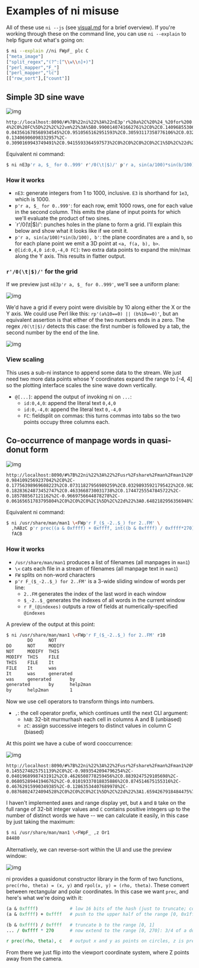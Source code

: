 # Examples of ni misuse
All of these use `ni --js` (see [visual.md](visual.md) for a brief overview).
If you're working through these on the command line, you can use `ni
--explain` to help figure out what's going on:

```sh
$ ni --explain //ni FWpF_ plc C
["meta_image"]
["split_regex","(?^:[^\\w\\n]+)"]
["perl_mapper","F_"]
["perl_mapper","lc"]
[["row_sort"],["count"]]
```

## Simple 3D sine wave
![img](http://spencertipping.com/ni-example-simple-3dsine.png)

```
http://localhost:8090/#%7B%22ni%22%3A%22nE3p'r%20a%2C%20%24_%20for%200..999'%20r'%2F0(%5C%5Ct%7C%24)%2F'%20p'r%20a%2C%20sin(a%2F100)*sin(b%2F100)%2C%20b'%20%40%5Bid%3A0%2C4%2C0%20id%3A0%2C-4%2C0%20FC%5D%22%2C%22vm%22%3A%5B0.9900140741662761%2C0%2C0.14096855306306652%2C0.038856304985337244%2C-0.043561678568934545%2C0.9510565162951593%2C0.30593117358776106%2C0.03263707571801566%2C-0.13406906098332957%2C-0.3090169943749491%2C0.9415593364597573%2C0%2C0%2C0%2C0%2C1%5D%2C%22d%22%3A0.8750031755957807%7D
```

Equivalent ni command:

```sh
$ ni nE3p'r a, $_ for 0..999' r'/0(\t|$)/' p'r a, sin(a/100)*sin(b/100), b'
```

### How it works
- `nE3`: generate integers from 1 to 1000, inclusive. `E3` is shorthand for
  `1e3`, which is 1000.
- `p'r a, $_ for 0..999'`: for each row, emit 1000 rows, one for each value in
  the second column. This emits the plane of input points for which we'll
  evaluate the product of two sines.
- `r'/0(\t|$)/': punches holes in the plane to form a grid. I'll explain this
  below and show what it looks like if we omit it.
- `p'r a, sin(a/100)*sin(b/100), b'`: the plane coordinates are `a` and `b`, so
  for each plane point we emit a 3D point at `<a, f(a, b), b>`.
- `@[id:0,4,0 id:0,-4,0 FC]`: two extra data points to expand the min/max along
  the Y axis. This results in flatter output.

### `r'/0(\t|$)/'` for the grid
If we preview just `nE3p'r a, $_ for 0..999'`, we'll see a uniform plane:

![img](http://spencertipping.com/ni-example-simple-3dsine-plane.png)

We'd have a grid if every point were divisible by 10 along either the X or the
Y axis. We could use Perl like this: `rp'(a%10==0) || (b%10==0)'`, but an
equivalent assertion is that either of the two numbers ends in a zero. The
regex `/0(\t|$)/` detects this case: the first number is followed by a tab, the
second number by the end of the line.

![img](http://spencertipping.com/ni-example-simple-3dsine-grid.png)

### View scaling
This uses a sub-ni instance to append some data to the stream. We just need two
more data points whose Y coordinates expand the range to [-4, 4] so the
plotting interface scales the sine wave down vertically.

- `@[...]`: append the output of invoking ni on `...`:
  - `id:0,4,0`: append the literal text `0,4,0`
  - `id:0,-4,0`: append the literal text `0,-4,0`
  - `FC`: fieldsplit on commas: this turns commas into tabs so the two points
    occupy three columns each.

## Co-occurrence of manpage words in quasi-donut form
![img](http://spencertipping.com/ni-example-cooccurrence-quasidonut.png)

```
http://localhost:8090/#%7B%22ni%22%3A%22%2Fusr%2Fshare%2Fman%2Fman1%20%5C%5C%3CFWp'r%20F_(%24_-2..%24_)%20for%202..FM'%20%2ChABzC%20p'r%20prec((a%20%26%200xffff)%20%2B%200xffff%2C%20int((b%20%26%200xffff)%20%2F%200xffff*270))%2C%20c'%20fACB%22%2C%22vm%22%3A%5B-0.9841092569237042%2C0%2C-0.17756398969608223%2C0.07311827956989259%2C0.03298935921795422%2C0.9825897456859218%2C-0.18283624873452747%2C0.4633668730031738%2C0.17447255547845722%2C-0.185788567121162%2C-0.9669756644878278%2C-0.06165651783795804%2C0%2C0%2C0%2C1%5D%2C%22d%22%3A0.6482182956356948%7D
```

Equivalent ni command:

```sh
$ ni /usr/share/man/man1 \<FWp'r F_($_-2..$_) for 2..FM' \
  ,hABzC p'r prec((a & 0xffff) + 0xffff, int((b & 0xffff) / 0xffff*270)), c' \
  fACB
```

### How it works
- `/usr/share/man/man1` produces a list of filenames (all manpages in `man1`)
- `\<` cats each file in a stream of filenames (all manpage text in `man1`)
- `FW` splits on non-word characters
- `p'r F_($_-2..$_) for 2..FM'` is a 3-wide sliding window of words per line:
  - `2..FM` generates the index of the last word in each window
  - `$_-2..$_` generates the indexes of all words in the current window
  - `r F_(@indexes)` outputs a row of fields at numerically-specified
    `@indexes`

A preview of the output at this point:

```sh
$ ni /usr/share/man/man1 \<FWp'r F_($_-2..$_) for 2..FM' r10
        DO      NOT
DO      NOT     MODIFY
NOT     MODIFY  THIS
MODIFY  THIS    FILE
THIS    FILE    It
FILE    It      was
It      was     generated
was     generated       by
generated       by      help2man
by      help2man        1
```

Now we use cell operators to transform things into numbers.

- `,`: the cell operator prefix, which continues until the next CLI argument:
  - `hAB`: 32-bit murmurhash each cell in columns A and B (unbiased)
  - `zC`: assign successive integers to distinct values in column C (biased)

At this point we have a cube of word cooccurrence:

![img](http://spencertipping.com/ni-example-cooccurrence-hhz-cube.png)

```
http://localhost:8090/#%7B%22ni%22%3A%22%2Fusr%2Fshare%2Fman%2Fman1%20%5C%5C%3CFWp'r%20F_(%24_-2..%24_)%20for%202..FM'%20%2ChABzC%22%2C%22vm%22%3A%5B-0.1455274825751139%2C0%2C-0.9893542094796254%2C-0.04019689987431912%2C0.4626508778259456%2C0.8839247529105698%2C-0.06805289441946762%2C-0.01019337018835886%2C0.874514675155316%2C-0.46762915990349385%2C-0.12863534407689978%2C-0.08768024724094528%2C0%2C0%2C0%2C1%5D%2C%22d%22%3A1.6594267918484475%7D
```

I haven't implemented axes and range display yet, but `A` and `B` take on the
full range of 32-bit integer values and `C` contains positive integers up to
the number of distinct words we have -- we can calculate it easily, in this
case by just taking the maximum:

```sh
$ ni /usr/share/man/man1 \<FWpF_ ,z Or1
84480
```

Alternatively, we can reverse-sort within the UI and use the preview window:

![img](http://spencertipping.com/ni-example-cooccurrence-hhz-preview.png)

ni provides a quasidonut constructor library in the form of two functions,
`prec(rho, theta) = (x, y)` and `rpol(x, y) = (rho, theta)`. These convert
between rectangular and polar coordinates. In this case we want `prec`, and
here's what we're doing with it:

```pl
(a & 0xffff)            # low 16 bits of the hash (just to truncate; could be pretty much anything)
(a & 0xffff) + 0xffff   # push to the upper half of the range [0, 0x1ffff]: this increases the radius and creates a ring

(b & 0xffff) / 0xffff   # truncate b to the range [0, 1]
... / 0xffff * 270      # now extend to the range [0, 270]: 3/4 of a donut

r prec(rho, theta), c   # output x and y as points on circles, z is preserved
```

From there we just flip into the viewport coordinate system, where Z points
away from the camera.
